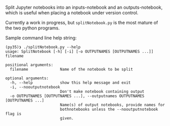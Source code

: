 Split Jupyter notebooks into an inputs-notebook and an outputs-notebook, which is useful when placing a notebook under version control.

Currently a work in progress, but `splitNotebook.py` is the most mature of the two python programs.

Sample command line help string:

```
(py35)❯ ./splitNotebook.py --help
usage: SplitNotebook [-h] [-i] [-o OUTPUTNAMES [OUTPUTNAMES ...]] filename

positional arguments:
  filename              Name of the notebook to be split

optional arguments:
  -h, --help            show this help message and exit
  -i, --nooutputnotebook
                        Don't make notebook containing output
  -o OUTPUTNAMES [OUTPUTNAMES ...], --outputnames OUTPUTNAMES [OUTPUTNAMES ...]
                        Name(s) of output notebooks, provide names for
                        bothnotebooks unless the --nooutputnotebook flag is
                        given.

```

